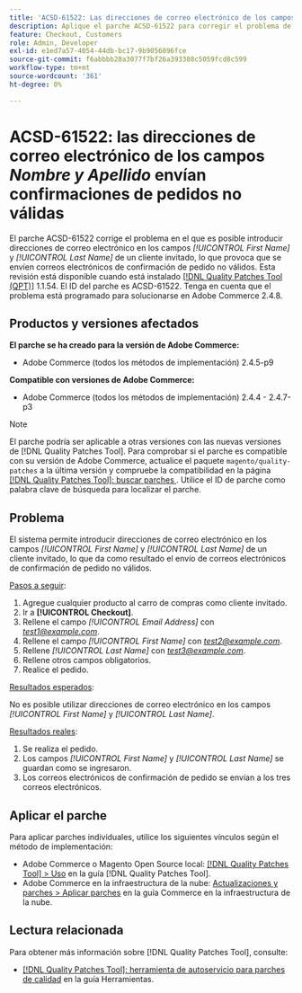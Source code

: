 ```yaml
---
title: 'ACSD-61522: Las direcciones de correo electrónico de los campos *Nombre y Apellido* envían confirmaciones de pedido no válidas'
description: Aplique el parche ACSD-61522 para corregir el problema de Adobe Commerce donde es posible introducir direcciones de correo electrónico en los campos *[!UICONTROL First Name]* y *[!UICONTROL Last Name]* de un cliente invitado, lo que provoca que se envíen correos electrónicos de confirmación de pedido no válidos.
feature: Checkout, Customers
role: Admin, Developer
exl-id: e1ed7a57-4054-44db-bc17-9b9056096fce
source-git-commit: f6abbbb28a3077f7bf26a393388c5059fcd8c599
workflow-type: tm+mt
source-wordcount: '361'
ht-degree: 0%

---
```


# ACSD-61522: las direcciones de correo electrónico de los campos *Nombre y Apellido* envían confirmaciones de pedidos no válidas

El parche ACSD-61522 corrige el problema en el que es posible introducir direcciones de correo electrónico en los campos *[!UICONTROL First Name]* y *[!UICONTROL Last Name]* de un cliente invitado, lo que provoca que se envíen correos electrónicos de confirmación de pedido no válidos. Esta revisión está disponible cuando está instalado [[!DNL Quality Patches Tool (QPT)]](/help/tools/quality-patches-tool/quality-patches-tool-to-self-serve-quality-patches.md) 1.1.54. El ID del parche es ACSD-61522. Tenga en cuenta que el problema está programado para solucionarse en Adobe Commerce 2.4.8.

## Productos y versiones afectados

**El parche se ha creado para la versión de Adobe Commerce:**

* Adobe Commerce (todos los métodos de implementación) 2.4.5-p9

**Compatible con versiones de Adobe Commerce:**

* Adobe Commerce (todos los métodos de implementación) 2.4.4 - 2.4.7-p3

>[!NOTE]
>
>El parche podría ser aplicable a otras versiones con las nuevas versiones de [!DNL Quality Patches Tool]. Para comprobar si el parche es compatible con su versión de Adobe Commerce, actualice el paquete `magento/quality-patches` a la última versión y compruebe la compatibilidad en la página [[!DNL Quality Patches Tool]: buscar parches ](https://experienceleague.adobe.com/tools/commerce-quality-patches/index.html). Utilice el ID de parche como palabra clave de búsqueda para localizar el parche.

## Problema

El sistema permite introducir direcciones de correo electrónico en los campos *[!UICONTROL First Name]* y *[!UICONTROL Last Name]* de un cliente invitado, lo que da como resultado el envío de correos electrónicos de confirmación de pedido no válidos.

<u>Pasos a seguir</u>:

1. Agregue cualquier producto al carro de compras como cliente invitado.
1. Ir a **[!UICONTROL Checkout]**.
1. Rellene el campo *[!UICONTROL Email Address]* con *test1@example.com*.
1. Rellene el campo *[!UICONTROL First Name]* con *<test2@example.com>*.
1. Rellene *[!UICONTROL Last Name]* con *<test3@example.com>*.
1. Rellene otros campos obligatorios.
1. Realice el pedido.

<u>Resultados esperados</u>:

No es posible utilizar direcciones de correo electrónico en los campos *[!UICONTROL First Name]* y *[!UICONTROL Last Name]*.

<u>Resultados reales</u>:

1. Se realiza el pedido.
1. Los campos *[!UICONTROL First Name]* y *[!UICONTROL Last Name]* se guardan como se ingresaron.
1. Los correos electrónicos de confirmación de pedido se envían a los tres correos electrónicos.

## Aplicar el parche

Para aplicar parches individuales, utilice los siguientes vínculos según el método de implementación:

* Adobe Commerce o Magento Open Source local: [[!DNL Quality Patches Tool] > Uso](/help/tools/quality-patches-tool/usage.md) en la guía [!DNL Quality Patches Tool].
* Adobe Commerce en la infraestructura de la nube: [Actualizaciones y parches > Aplicar parches](https://experienceleague.adobe.com/docs/commerce-cloud-service/user-guide/develop/upgrade/apply-patches.html) en la guía Commerce en la infraestructura de la nube.

## Lectura relacionada

Para obtener más información sobre [!DNL Quality Patches Tool], consulte:

* [[!DNL Quality Patches Tool]: herramienta de autoservicio para parches de calidad](/help/tools/quality-patches-tool/quality-patches-tool-to-self-serve-quality-patches.md) en la guía Herramientas.
